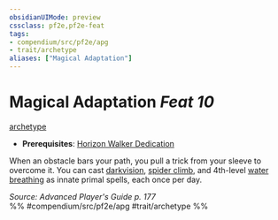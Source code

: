 ```yaml
---
obsidianUIMode: preview
cssclass: pf2e,pf2e-feat
tags:
- compendium/src/pf2e/apg
- trait/archetype
aliases: ["Magical Adaptation"]
---
```

# Magical Adaptation  *Feat 10*  
[archetype](archetype.md "Archetype Feat Trait")  

- **Prerequisites**: [Horizon Walker Dedication](horizon-walker-dedication-apg.md)

When an obstacle bars your path, you pull a trick from your sleeve to overcome it. You can cast [darkvision](Reference/Compendium/Spells/darkvision.md), [spider climb](spider-climb.md), and 4th-level [water breathing](water-breathing.md) as innate primal spells, each once per day.

*Source: Advanced Player's Guide p. 177*  
%% #compendium/src/pf2e/apg #trait/archetype %%